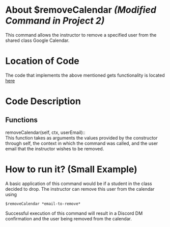 # About $removeCalendar _(Modified Command in Project 2)_
This command allows the instructor to remove a specified user from the shared class Google Calendar.

# Location of Code
The code that implements the above mentioned gets functionality is located [here](../../cogs/calendar.py)

# Code Description
## Functions
removeCalendar(self, ctx, userEmail):: <br>
This function takes as arguments the values provided by the constructor through self, the context in which the command was called, and the user email that the instructor wishes to be removed.

# How to run it? (Small Example)
A basic application of this command would be if a student in the class decided to drop. The instructor can remove this user from the calendar using
```
$removeCalendar *email-to-remove*
```
Successful execution of this command will result in a Discord DM confirmation and the user being removed from the calendar.

